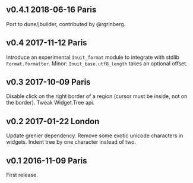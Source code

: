 v0.4.1 2018-06-16 Paris
--------------------------

Port to dune/jbuilder, contributed by @rgrinberg.

v0.4 2017-11-12 Paris
--------------------------

Introduce an experimental `Inuit_format` module to integrate with stdlib
`Format.formatter`.
Minor: `Inuit_base.utf8_length` takes an optional offset.

v0.3 2017-10-09 Paris
--------------------------

Disable click on the right border of a region (cursor must be inside, not on
the border).
Tweak Widget.Tree api.

v0.2 2017-01-22 London
--------------------------

Update grenier dependency.
Remove some exotic unicode characters in widgets.
Indent tree by one character instead of two.

v0.1 2016-11-09 Paris
--------------------------

First release. 
